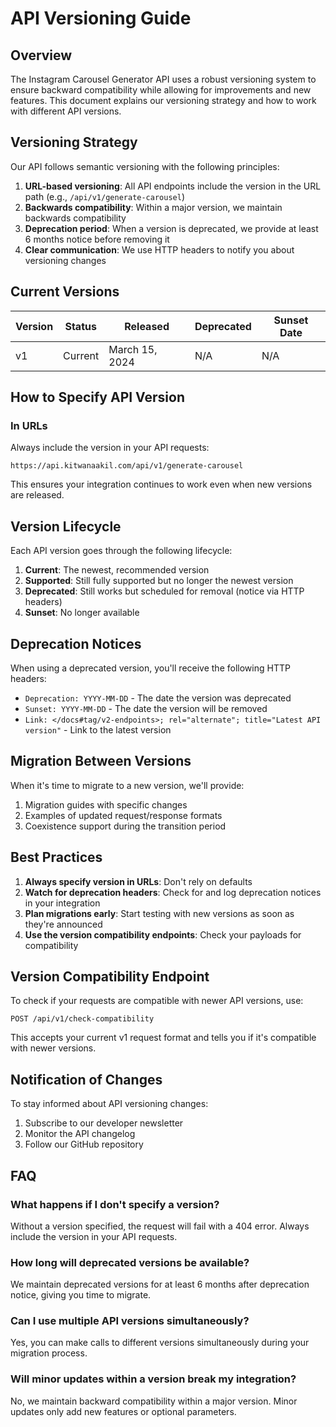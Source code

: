 # API Versioning Guide

## Overview

The Instagram Carousel Generator API uses a robust versioning system to ensure backward compatibility while allowing for improvements and new features. This document explains our versioning strategy and how to work with different API versions.

## Versioning Strategy

Our API follows semantic versioning with the following principles:

1. **URL-based versioning**: All API endpoints include the version in the URL path (e.g., `/api/v1/generate-carousel`)
2. **Backwards compatibility**: Within a major version, we maintain backwards compatibility
3. **Deprecation period**: When a version is deprecated, we provide at least 6 months notice before removing it
4. **Clear communication**: We use HTTP headers to notify you about versioning changes

## Current Versions

| Version | Status | Released | Deprecated | Sunset Date |
|---------|--------|----------|------------|-------------|
| v1      | Current | March 15, 2024 | N/A | N/A |

## How to Specify API Version

### In URLs

Always include the version in your API requests:

```
https://api.kitwanaakil.com/api/v1/generate-carousel
```

This ensures your integration continues to work even when new versions are released.

## Version Lifecycle

Each API version goes through the following lifecycle:

1. **Current**: The newest, recommended version
2. **Supported**: Still fully supported but no longer the newest version
3. **Deprecated**: Still works but scheduled for removal (notice via HTTP headers)
4. **Sunset**: No longer available

## Deprecation Notices

When using a deprecated version, you'll receive the following HTTP headers:

- `Deprecation: YYYY-MM-DD` - The date the version was deprecated
- `Sunset: YYYY-MM-DD` - The date the version will be removed
- `Link: </docs#tag/v2-endpoints>; rel="alternate"; title="Latest API version"` - Link to the latest version

## Migration Between Versions

When it's time to migrate to a new version, we'll provide:

1. Migration guides with specific changes
2. Examples of updated request/response formats
3. Coexistence support during the transition period

## Best Practices

1. **Always specify version in URLs**: Don't rely on defaults
2. **Watch for deprecation headers**: Check for and log deprecation notices in your integration
3. **Plan migrations early**: Start testing with new versions as soon as they're announced
4. **Use the version compatibility endpoints**: Check your payloads for compatibility

## Version Compatibility Endpoint

To check if your requests are compatible with newer API versions, use:

```
POST /api/v1/check-compatibility
```

This accepts your current v1 request format and tells you if it's compatible with newer versions.

## Notification of Changes

To stay informed about API versioning changes:

1. Subscribe to our developer newsletter
2. Monitor the API changelog
3. Follow our GitHub repository

## FAQ

### What happens if I don't specify a version?

Without a version specified, the request will fail with a 404 error. Always include the version in your API requests.

### How long will deprecated versions be available?

We maintain deprecated versions for at least 6 months after deprecation notice, giving you time to migrate.

### Can I use multiple API versions simultaneously?

Yes, you can make calls to different versions simultaneously during your migration process.

### Will minor updates within a version break my integration?

No, we maintain backward compatibility within a major version. Minor updates only add new features or optional parameters.